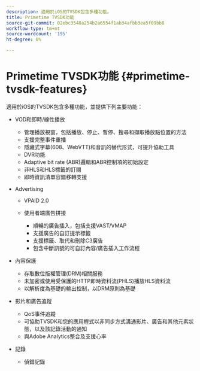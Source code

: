 ```yaml
---
description: 適用於iOS的TVSDK包含多種功能。
title: Primetime TVSDK功能
source-git-commit: 02ebc3548a254b2a6554f1ab34afbb3ea5f09bb8
workflow-type: tm+mt
source-wordcount: '195'
ht-degree: 0%

---
```


# Primetime TVSDK功能 {#primetime-tvsdk-features}

適用於iOS的TVSDK包含多種功能，並提供下列主要功能：

* VOD和即時/線性播放

   * 管理播放視窗，包括播放、停止、暫停、搜尋和擷取播放點位置的方法
   * 支援完整事件重播
   * 隱藏式字幕(608、WebVTT)和音訊的替代形式，可提升協助工具
   * DVR功能
   * Adaptive bit rate (ABR)邏輯和ABR控制項的初始設定
   * 非HLS和HLS標籤的訂閱
   * 即時資訊清單容錯移轉支援

* Advertising

   * VPAID 2.0
   * 使用者端廣告拼接

      * 順暢的廣告插入，包括支援VAST/VMAP
      * 支援廣告的自訂提示標籤
      * 支援標籤、取代和刪除C3廣告
      * 包含中斷訊號的可自訂內容/廣告插入工作流程

* 內容保護

   * 存取數位版權管理(DRM)相關服務
   * 未加密或使用受保護的HTTP即時資料流(PHLS)播放HLS資料流
   * 以解析度為基礎的輸出控制，以DRM原則為基礎

* 影片和廣告追蹤

   * QoS事件追蹤
   * 可協助TVSDK和您的應用程式以非同步方式溝通影片、廣告和其他元素狀態，以及該記錄活動的通知
   * 與Adobe Analytics整合及支援心率

* 記錄

   * 偵錯記錄
